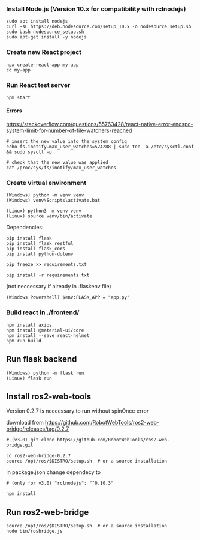     
### Install Node.js (Version 10.x for compatibility with rclnodejs)
    sudo apt install nodejs
    curl -sL https://deb.nodesource.com/setup_10.x -o nodesource_setup.sh
    sudo bash nodesource_setup.sh
    sudo apt-get install -y nodejs


### Create new React project

    npx create-react-app my-app
    cd my-app

### Run React test server
    npm start

#### Errors
https://stackoverflow.com/questions/55763428/react-native-error-enospc-system-limit-for-number-of-file-watchers-reached

    # insert the new value into the system config
    echo fs.inotify.max_user_watches=524288 | sudo tee -a /etc/sysctl.conf && sudo sysctl -p

    # check that the new value was applied
    cat /proc/sys/fs/inotify/max_user_watches


### Create virtual environment

    (Windows) python -m venv venv
    (Windows) venv\Scripts\activate.bat

    (Linux) python3 -m venv venv
    (Linux) source venv/bin/activate

Dependencies:

    pip install flask
    pip install flask_restful
    pip install flask_cors
    pip install python-dotenv

    pip freeze >> requirements.txt

    pip install -r requirements.txt

(not neccessary if already in .flaskenv file)

    (Windows Powershell) $env:FLASK_APP = "app.py"

### Build react in ./frontend/

    npm install axios
    npm install @material-ui/core
    npm install --save react-helmet
    npm run build

## Run flask backend

    (Windows) python -m flask run
    (Linux) flask run

## Install ros2-web-tools

Version 0.2.7 is neccessary to run without spinOnce error

download from https://github.com/RobotWebTools/ros2-web-bridge/releases/tag/0.2.7

    # (v3.0) git clone https://github.com/RobotWebTools/ros2-web-bridge.git

    cd ros2-web-bridge-0.2.7
    source /opt/ros/$DISTRO/setup.sh  # or a source installation

in package.json change dependecy to 

    # (only for v3.0) "rclnodejs": "^0.10.3"

    npm install

## Run ros2-web-bridge

    source /opt/ros/$DISTRO/setup.sh  # or a source installation
    node bin/rosbridge.js

